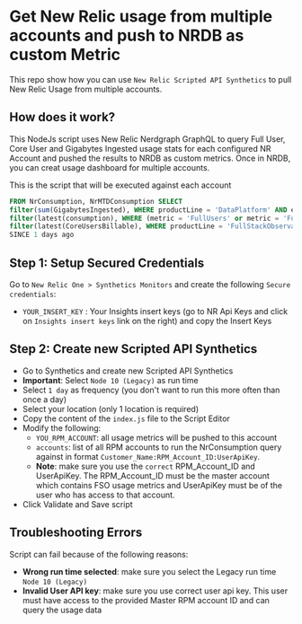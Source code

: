 # Get New Relic usage from multiple accounts and push to NRDB as custom Metric

This repo show how you can use `New Relic Scripted API Synthetics` to pull New Relic Usage from multiple accounts.

## How does it work?

This NodeJs script uses New Relic Nerdgraph GraphQL to query Full User, Core User and Gigabytes Ingested usage stats for each configured NR Account and pushed the results to NRDB as custom metrics. Once in NRDB, you can creat usage dashboard for multiple accounts.

This is the script that will be executed against each account

```sql
FROM NrConsumption, NrMTDConsumption SELECT
filter(sum(GigabytesIngested), WHERE productLine = 'DataPlatform' AND eventType() = 'NrConsumption') as 'GigabytesIngested', 
filter(latest(consumption), WHERE (metric = 'FullUsers' or metric = 'FullPlatformUsers') AND eventType() = 'NrMTDConsumption') AS 'FullUsers', 
filter(latest(CoreUsersBillable), WHERE productLine = 'FullStackObservability' AND eventType() = 'NrMTDConsumption') AS 'CoreUsers' 
SINCE 1 days ago
```

## Step 1: Setup Secured Credentials

Go to `New Relic One > Synthetics Monitors` and create the following `Secure credentials`:

-   `YOUR_INSERT_KEY` : Your Insights insert keys (go to NR Api Keys and click on `Insights insert keys` link on the right) and copy the Insert Keys

## Step 2: Create new Scripted API Synthetics

-   Go to Synthetics and create new Scripted API Synthetics
-   **Important**: Select `Node 10 (Legacy)` as run time
-   Select `1 day` as frequency (you don't want to run this more often than once a day)
-   Select your location (only 1 location is required)
-   Copy the content of the `index.js` file to the Script Editor
-   Modify the following:
    -   `YOU_RPM_ACCOUNT`: all usage metrics will be pushed to this account
    -   `accounts`: list of all RPM accounts to run the NrConsumption query against in format `Customer_Name:RPM_Account_ID:UserApiKey`.
    - **Note**: make sure you use the `correct` RPM_Account_ID and UserApiKey. The RPM_Account_ID must be the master account which contains FSO usage metrics and UserApiKey must be of the user who has access to that account.
-   Click Validate and Save script

## Troubleshooting Errors

Script can fail because of the following reasons:

-   **Wrong run time selected**: make sure you select the Legacy run time `Node 10 (Legacy)`
-   **Invalid User API key**: make sure you use correct user api key. This user must have access to the provided Master RPM account ID and can query the usage data
